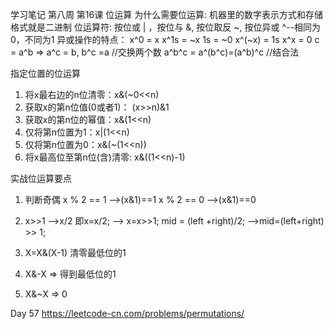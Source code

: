 学习笔记
第八周 第16课 位运算
为什么需要位运算: 机器里的数字表示方式和存储格式就是二进制
位运算符: 按位或 | ，按位与 &, 按位取反 ~, 按位异或 ^--相同为0，不同为1
异或操作的特点：
x^0 = x
x^1s = ~x  1s = ~0
x^(~x) = 1s
x^x = 0
c = a^b => a^c = b, b^c =a //交换两个数
a^b^c = a^(b^c)=(a^b)^c //结合法

指定位置的位运算
1. 将x最右边的n位清零：x&(~0<<n)
2. 获取x的第n位值(0或者1)： (x>>n)&1
3. 获取x的第n位的幂值：x&(1<<n)
4. 仅将第n位置为1：x|(1<<n)
5. 仅将第n位置为0：x&(~(1<<n))
6. 将x最高位至第n位(含)清零: x&((1<<n)-1)

实战位运算要点
1. 判断奇偶
x % 2 == 1 -->(x&1)==1
x % 2 == 0 -->(x&1)==0

2. x>>1 -->x/2 即x=x/2; --> x=x>>1;
   mid = (left +right)/2; -->mid=(left+right) >> 1;

3. X=X&(X-1) 清零最低位的1
4. X&-X => 得到最低位的1
5. X&~X => 0

Day 57
https://leetcode-cn.com/problems/permutations/
